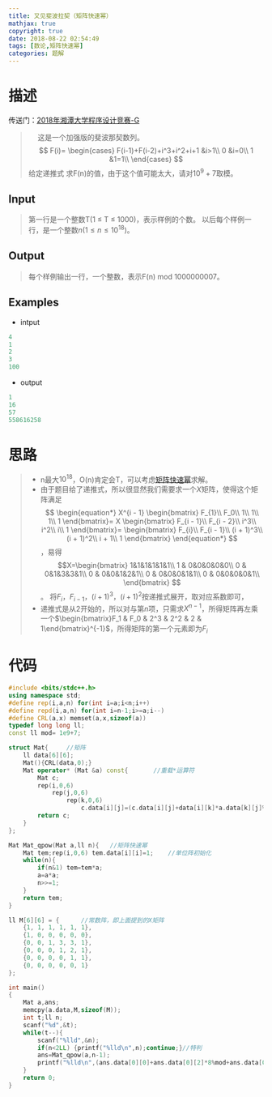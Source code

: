 ```yaml
---
title: 又见斐波拉契（矩阵快速幂）
mathjax: true
copyright: true
date: 2018-08-22 02:54:49
tags: [数论,矩阵快速幂]
categories: 题解
---
```

# 描述
传送门：[2018年湘潭大学程序设计竞赛-G](https://www.nowcoder.com/acm/contest/105/G)

>&emsp;
这是一个加强版的斐波那契数列。
>$$
>F(i)=
> \begin{cases}
>   F(i-1)+F(i-2)+i^3+i^2+i+1 &i>1\\
>   0 &i=0\\
>   1 &1=1\\
>   \end{cases}
>$$
给定递推式
求F(n)的值，由于这个值可能太大，请对$10^9+7$取模。

<!--more-->
## Input
>第一行是一个整数T(1 ≤ T ≤ 1000)，表示样例的个数。
以后每个样例一行，是一个整数$n(1 ≤ n ≤ 10^18)$。

## Output
>每个样例输出一行，一个整数，表示F(n) mod 1000000007。

## Examples
* intput
```c++
4
1
2
3
100
```
* output
```c++
1
16
57
558616258
```

# 思路
>* n最大$10^18$，O(n)肯定会T，可以考虑[矩阵快速幂](http://x-armin.com/%E6%95%B0%E8%AE%BA%E7%AC%94%E8%AE%B0%E6%9C%AC/#%E7%9F%A9%E9%98%B5%E5%BF%AB%E9%80%9F%E5%B9%82)求解。
>* 由于题目给了递推式，所以很显然我们需要求一个$X$矩阵，使得这个矩阵满足
$$
\begin{equation*}
X^{i - 1}
\begin{bmatrix}
F_{1}\\
F_0\\
1\\
1\\
1\\
1
\end{bmatrix}=
X
\begin{bmatrix}
F_{i - 1}\\
F_{i - 2}\\
i^3\\
i^2\\
i\\
1
\end{bmatrix}=
\begin{bmatrix}
F_{i}\\
F_{i - 1}\\
(i + 1)^3\\
(i + 1)^2\\
i + 1\\
1
\end{bmatrix}
\end{equation*}
$$，易得$$X=\begin{bmatrix}
1&1&1&1&1&1\\
1 & 0&0&0&0&0\\
0 & 0&1&3&3&1\\
0 & 0&0&1&2&1\\
0 & 0&0&0&1&1\\
0 & 0&0&0&0&1\\
\end{bmatrix}
$$。
将$F_{i}，F_{i - 1}，(i + 1)^3，(i + 1)^2$按递推式展开，取对应系数即可，
>* 递推式是从2开始的，所以对与第$n$项，只需求$X^{n-1}$，所得矩阵再左乘一个$\begin{bmatrix}F_1 & F_0 & 2^3 & 2^2 & 2 & 1\end{bmatrix}^{-1}$，所得矩阵的第一个元素即为$F_i$

# 代码
```c++
#include <bits/stdc++.h>
using namespace std;
#define rep(i,a,n) for(int i=a;i<n;i++)
#define repd(i,a,n) for(int i=n-1;i>=a;i--)
#define CRL(a,x) memset(a,x,sizeof(a))
typedef long long ll;
const ll mod= 1e9+7;

struct Mat{     //矩阵
    ll data[6][6];
    Mat(){CRL(data,0);}
    Mat operator* (Mat &a) const{       //重载*运算符
        Mat c;
        rep(i,0,6)
            rep(j,0,6)
                rep(k,0,6)
                    c.data[i][j]=(c.data[i][j]+data[i][k]*a.data[k][j]%mod)%mod;
        return c;
    }
};

Mat Mat_qpow(Mat a,ll n){   //矩阵快速幂
    Mat tem;rep(i,0,6) tem.data[i][i]=1;    //单位阵初始化
    while(n){
        if(n&1) tem=tem*a;
        a=a*a;
        n>>=1;
    }
    return tem;
}

ll M[6][6] = {      //常数阵，即上面提到的X矩阵
    {1, 1, 1, 1, 1, 1},
    {1, 0, 0, 0, 0, 0},
    {0, 0, 1, 3, 3, 1},
    {0, 0, 0, 1, 2, 1},
    {0, 0, 0, 0, 1, 1},
    {0, 0, 0, 0, 0, 1}
};

int main()
{
    Mat a,ans;
    memcpy(a.data,M,sizeof(M));
    int t;ll n;
    scanf("%d",&t);
    while(t--){
        scanf("%lld",&n);
        if(n<2LL) {printf("%lld\n",n);continue;}//特判
        ans=Mat_qpow(a,n-1);
        printf("%lld\n",(ans.data[0][0]+ans.data[0][2]*8%mod+ans.data[0][3]*4%mod+ans.data[0][4]*2%mod+ans.data[0][5])%mod);
    }
    return 0;
}

```

